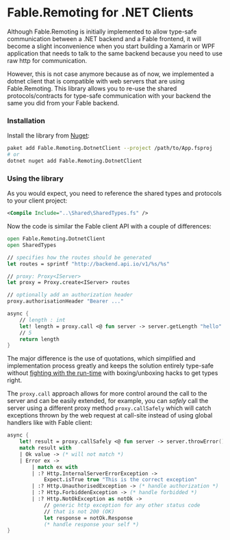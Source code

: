 # Fable.Remoting for .NET Clients

Although Fable.Remoting is initially implemented to allow type-safe communication between a .NET backend and a Fable frontend, it will become a slight inconvenience when you start building a Xamarin or WPF application that needs to talk to the same backend because you need to use raw http for communication. 

However, this is not case anymore because as of now, we implemented a dotnet client that is compatible with web servers that are using Fable.Remoting. This library allows you to re-use the shared protocols/contracts for type-safe communication with your backend the same you did from your Fable backend.

### Installation 
Install the library from [Nuget](https://www.nuget.org/packages/Fable.Remoting.DotnetClient/): 
```bash
paket add Fable.Remoting.DotnetClient --project /path/to/App.fsproj
# or 
dotnet nuget add Fable.Remoting.DotnetClient
```  

### Using the library 

As you would expect, you need to reference the shared types and protocols to your client project: 
```xml
<Compile Include="..\Shared\SharedTypes.fs" />
```
Now the code is similar the Fable client API with a couple of differences: 
```fs
open Fable.Remoting.DotnetClient
open SharedTypes

// specifies how the routes should be generated
let routes = sprintf "http://backend.api.io/v1/%s/%s"

// proxy: Proxy<IServer> 
let proxy = Proxy.create<IServer> routes 

// optionally add an authorization header
proxy.authorisationHeader "Bearer ..." 

async { 
    // length : int
    let! length = proxy.call <@ fun server -> server.getLength "hello" @>
    // 5 
    return length 
} 
```
The major difference is the use of quotations, which simplified and implementation process greatly and keeps the solution entirely type-safe without [fighting with the run-time](https://stackoverflow.com/questions/50131906/f-how-to-create-an-async-function-dynamically-based-on-return-type/50135445) with boxing/unboxing hacks to get types right. 

The `proxy.call` approach allows for more control around the call to the server and can be easily extended, for example, you can *safely* call the server using a different proxy method `proxy.callSafely` which will catch exceptions thrown by the web request at call-site instead of using global handlers like with Fable client:
```fs
async {
    let! result = proxy.callSafely <@ fun server -> server.throwError() @> 
    match result with 
    | Ok value -> (* will not match *) 
    | Error ex -> 
        | match ex with 
        | :? Http.InternalServerErrorException -> 
            Expect.isTrue true "This is the correct exception" 
        | :? Http.UnauthorisedException -> (* handle authorization *)
        | :? Http.ForbiddenException -> (* handle forbidded *)
        | :? Http.NotOkException as notOk -> 
            // generic http exception for any other status code 
            // that is not 200 (OK) 
            let response = notOk.Response
            (* handle response your self *) 
}
```
